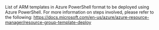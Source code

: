 List of ARM templates in Azure PowerShell format to be deployed using Azure PowerShell. For more information on steps involved, please refer to the following:
https://docs.microsoft.com/en-us/azure/azure-resource-manager/resource-group-template-deploy
